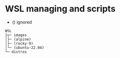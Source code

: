 # WSL managing and scripts
- () ignored
```text
WSL
├┬─ images
│├─ (alpine)
│├─ (rocky-9)
│└─ (ubuntu-22.04)
└─ distros
```
